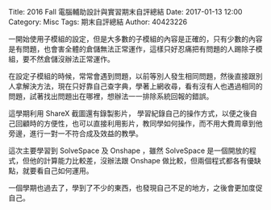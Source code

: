 Title: 2016 Fall 電腦輔助設計與實習期末自評總結
Date: 2017-01-13 12:00
Category: Misc
Tags: 期末自評總結
Author: 40423226

<p>一開始使用子模組的設定，但是大多數的子模組的內容是正確的，只有少數的內容是有問題，也會害全體的倉儲無法正常運作，這樣只好忍痛把有問題的人踢除子模組，要不然倉儲沒辦法正常運作。</p>
<p>在設定子模組的時候，常常會遇到問題，以前等別人發生相同問題，然後直接跟別人拿解決方法，現在只好靠自己查字典，學著上網收尋，看有沒有人也遇過相同的問題，試著找出問題出在哪裡，想辦法一一排除系統回報的錯誤。</p>
<p>這學期利用 ShareX 截圖還有錄製影片， 學習紀錄自己的操作方式，以便之後自己回顧時的方便性，也可以直接利用影片，教同學如何操作，而不用大費周章到他旁邊，進行一對一不符合成及效益的教學。</p>
<p>這次主要學習到 SolveSpace 及 Onshape ，雖然 SolveSpace 是一個開放的程式，但他的計算能力比較差，沒辦法跟 Onshape 做比較，但兩個程式都各有優缺點，就要看自己如何運用。</p>
<p>一個學期也過去了，學到了不少的東西，也發現自己不足的地方，之後會更加度促自己。</p>